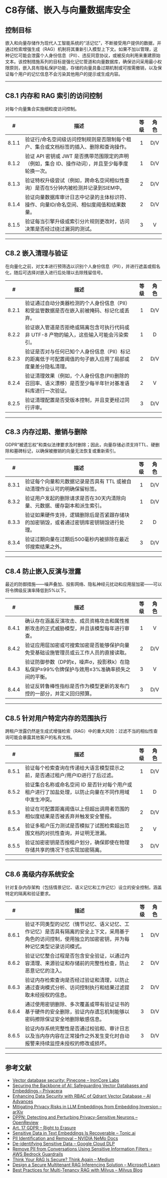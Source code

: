 # C8存储、嵌入与向量数据库安全

## 控制目标

嵌入和向量存储作为现代人工智能系统的“活记忆”，不断接受用户提供的数据，并通过检索增强生成（RAG）机制将其重新引入模型上下文。如果不加以管理，这种记忆可能会泄露个人身份信息（PII）、违反同意协议，或被反向利用来重建原始文本。该控制措施系列的目标是强化记忆管道和向量数据库，确保访问采用最小权限原则，嵌入具有隐私保护功能，存储的向量具备过期机制或可按需撤销，以及保证每个用户的记忆信息不会污染其他用户的提示或生成内容。

---

## C8.1 内存和 RAG 索引的访问控制

对每个向量集合实施细粒度访问控制。

|   #   | 描述                                                     | 等级  | 角色  |
| :---: | ------------------------------------------------------ | :-: | :-: |
| 8.1.1 | 验证行/命名空间级访问控制规则是否限制每个租户、集合或文档标签的插入、删除和查询操作。            |  1  | D/V |
| 8.1.2 | 验证 API 密钥或 JWT 是否携带范围限定的声明（例如，集合 ID、操作动词），并且至少每季度轮换一次。 |  1  | D/V |
| 8.1.3 | 验证特权升级尝试（例如，跨命名空间相似性查询）是否在5分钟内被检测并记录到SIEM中。            |  2  | D/V |
| 8.1.4 | 验证向量数据库审计日志中记录的主体标识符、操作、向量ID/命名空间、相似度阈值和结果数量。          |  2  | D/V |
| 8.1.5 | 验证每当引擎升级或索引分片规则更改时，访问决策是否经过绕过漏洞的测试。                    |  3  |  V  |

---

## C8.2 嵌入清理与验证

在向量化之前，对文本进行预筛选以识别个人身份信息（PII），并进行遮盖或假名化，随后可选择对嵌入进行后处理以去除残留信号。

|   #   | 描述                                                     | 等级  | 角色  |
| :---: | ------------------------------------------------------ | :-: | :-: |
| 8.2.1 | 验证通过自动分类器检测的个人身份信息（PII）和受监管数据是否在嵌入前被掩码、标记化或丢弃。         |  1  | D/V |
| 8.2.2 | 验证嵌入管道是否拒绝或隔离包含可执行代码或非 UTF-8 产物的输入，这些输入可能会污染索引。        |  1  |  D  |
| 8.2.3 | 验证是否对与任何已知个人身份信息（PII）标记的距离低于可配置阈值的句子嵌入应用了局部或度量差分隐私清理。  |  2  | D/V |
| 8.2.4 | 验证清理效果（例如，个人身份信息(PII)删除的召回率、语义漂移）是否至少每半年针对基准语料库进行一次验证。 |  2  |  V  |
| 8.2.5 | 验证清理配置是否受版本控制，并且变更经过同行评审。                              |  3  | D/V |

---

## C8.3 内存过期、撤销与删除

GDPR“被遗忘权”和类似法律要求及时删除；因此，向量存储必须支持TTL、硬删除和墓碑标记，以确保被撤销的向量无法恢复或重新索引。

|   #   | 描述                                          | 等级  | 角色  |
| :---: | ------------------------------------------- | :-: | :-: |
| 8.3.1 | 验证每个向量和元数据记录是否具有 TTL 或被自动清理作业认可的明确保留标签。     |  1  | D/V |
| 8.3.2 | 验证用户发起的删除请求是否在30天内清除向量、元数据、缓存副本和派生索引。       |  1  | D/V |
| 8.3.3 | 验证如果硬件支持，逻辑删除后是否紧跟存储块的加密销毁，或者通过密钥库密钥销毁进行处理。 |  2  |  D  |
| 8.3.4 | 验证过期向量在过期后500毫秒内被排除在最近邻搜索结果之外。              |  3  | D/V |

---

## C8.4 防止嵌入反演与泄露

最近的防御措施——噪声叠加、投影网络、隐私神经元扰动和应用层加密——可以将令牌级反演率降低到5%以下。

|   #   | 描述                                                  | 等级  | 角色  |
| :---: | --------------------------------------------------- | :-: | :-: |
| 8.4.1 | 确认存在涵盖反演攻击、成员资格攻击和属性推断攻击的正式威胁模型，并且该模型每年进行审查。        |  1  |  V  |
| 8.4.2 | 验证应用层加密或可搜索加密是否能够保护向量免受基础设施管理员或云工作人员的直接读取。          |  2  | D/V |
| 8.4.3 | 验证防御参数（DP的ε，噪声σ，投影秩k）在隐私保护≥99%令牌保护与效用≤3%准确率损失之间的平衡。 |  3  |  V  |
| 8.4.4 | 验证反转鲁棒性指标是否作为模型更新的发布门控的一部分，并定义回归预算。                 |  3  | D/V |

---

## C8.5 针对用户特定内存的范围执行

跨租户泄露仍然是生成式增强检索（RAG）中的重大风险：过滤不当的相似性查询可能会暴露其他客户的私有文档。

|   #   | 描述                                                  | 等级  | 角色  |
| :---: | --------------------------------------------------- | :-: | :-: |
| 8.5.1 | 验证每个检索查询在传递给大语言模型提示之前，是否通过租户/用户ID进行了后过滤。            |  1  | D/V |
| 8.5.2 | 验证集合名称或命名空间 ID 是否针对每个用户或租户进行了加盐处理，以防止向量在不同作用域中发生冲突。 |  1  |  D  |
| 8.5.3 | 验证在可配置距离阈值以上但超出调用者范围的相似度结果是否被丢弃并触发安全警报。             |  2  | D/V |
| 8.5.4 | 验证多租户压力测试是否模拟了试图检索超出范围文档的对抗性查询，并证明无泄漏。              |  2  |  V  |
| 8.5.5 | 验证加密密钥是否按租户划分，确保即使在物理存储共享的情况下也实现加密隔离。               |  3  | D/V |

---

## C8.6 高级内存系统安全

针对复杂内存架构（包括情景记忆、语义记忆和工作记忆）设立的安全控制，涵盖特定的隔离和验证要求。

|   #   | 描述                                                                          | 等级  | 角色  |
| :---: | --------------------------------------------------------------------------- | :-: | :-: |
| 8.6.1 | 验证不同类型的记忆（情节记忆、语义记忆、工作记忆）是否具有隔离的安全上下文，采用基于角色的访问控制，使用独立的加密密钥，并为每种记忆类型记录访问模式。 |  1  | D/V |
| 8.6.2 | 验证记忆整合过程是否包含安全验证，以通过内容清理、来源验证和存储前的完整性检查，防止恶意记忆的注入。                          |  2  | D/V |
| 8.6.3 | 验证内存检索查询是否经过验证和清理，以防止通过查询模式分析、访问控制执行和结果过滤提取未经授权的信息。                         |  2  | D/V |
| 8.6.4 | 通过使用密钥删除、多次覆盖或带有验证证书的基于硬件的安全删除，验证内存遗忘机制能够以密码擦除保证安全地删除敏感信息。                  |  3  | D/V |
| 8.6.5 | 验证内存系统完整性是否通过校验和、审计日志以及当内存内容在正常操作之外发生变化时自动报警来持续监控未授权的修改或损坏。                 |  3  | D/V |

---

## 参考文献

* [Vector database security: Pinecone – IronCore Labs](https://ironcorelabs.com/vectordbs/pinecone-security/)
* [Securing the Backbone of AI: Safeguarding Vector Databases and Embeddings – Privacera](https://privacera.com/blog/securing-the-backbone-of-ai-safeguarding-vector-databases-and-embeddings/)
* [Enhancing Data Security with RBAC of Qdrant Vector Database – AI Advances](https://ai.gopubby.com/enhancing-data-security-with-role-based-access-control-of-qdrant-vector-database-3878769bec83)
* [Mitigating Privacy Risks in LLM Embeddings from Embedding Inversion – arXiv](https://arxiv.org/html/2411.05034v1)
* [DPPN: Detecting and Perturbing Privacy-Sensitive Neurons – OpenReview](https://openreview.net/forum?id=DF5TVzpTW0)
* [Art. 17 GDPR – Right to Erasure](https://gdpr-info.eu/art-17-gdpr/)
* [Sensitive Data in Text Embeddings Is Recoverable – Tonic.ai](https://www.tonic.ai/blog/sensitive-data-in-text-embeddings-is-recoverable)
* [PII Identification and Removal – NVIDIA NeMo Docs](https://docs.nvidia.com/nemo-framework/user-guide/latest/datacuration/personalidentifiableinformationidentificationandremoval.html)
* [De-identifying Sensitive Data – Google Cloud DLP](https://cloud.google.com/sensitive-data-protection/docs/deidentify-sensitive-data)
* [Remove PII from Conversations Using Sensitive Information Filters – AWS Bedrock Guardrails](https://docs.aws.amazon.com/bedrock/latest/userguide/guardrails-sensitive-filters.html)
* [Think Your RAG Is Secure? Think Again – Medium](https://medium.com/%40vijay.poudel1/think-your-rag-is-secure-think-again-heres-how-to-actually-lock-it-down-c4c30e3864e7)
* [Design a Secure Multitenant RAG Inferencing Solution – Microsoft Learn](https://learn.microsoft.com/en-us/azure/architecture/ai-ml/guide/secure-multitenant-rag)
* [Best Practices for Multi-Tenancy RAG with Milvus – Milvus Blog](https://milvus.io/blog/build-multi-tenancy-rag-with-milvus-best-practices-part-one.md)

